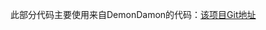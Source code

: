 此部分代码主要使用来自DemonDamon的代码：[该项目Git地址](https://github.com/DemonDamon/Listed-company-news-crawl-and-text-analysis.git)
